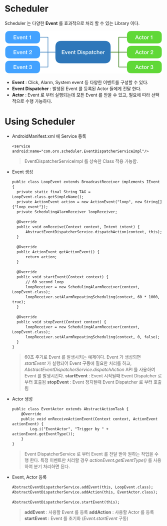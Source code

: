 # Scheduler
Scheduler 는 다양한 **Event** 를 효과적으로 처리 할 수 있는 Library 이다.

![Event Dispatcher](https://github.com/orosys/scheduler/blob/master/event_dispatcher.png?raw=true)
* **Event** : Click, Alarm, System event 등 다양한 이벤트를 구성할 수 있다.
* **Event Dispatcher** : 발생된 Event 를 등록된 Actor 들에게 전달 한다.
* **Actor** : Event 로 부터 실행되는데 모든 Event 를 받을 수 있고, 필요에 따라 선택적으로 수행 가능하다.

# Using Scheduler
* AndroidManifest.xml 에 Service 등록
  ```
  <service android:name="com.oro.scheduler.EventDispatcherServiceImpl"/>
  ```
  >EventDispatcherServiceImpl 를 상속한 Class 적용 가능함.

* Event 생성
    ```
    public class LoopEvent extends BroadcastReceiver implements IEvent {
      private static final String TAG = LoopEvent.class.getSimpleName();
      private ActionEvent action = new ActionEvent("loop", new String[]{"loop_event"});
      private SchedulingAlarmReceiver loopReceiver;

      @Override
      public void onReceive(Context context, Intent intent) {
          AbstractEventDispatcherService.dispatchAction(context, this);
      }

      @Override
      public ActionEvent getActionEvent() {
          return action;
      }

      @Override
      public void startEvent(Context context) {
          // 60 second loop
          loopReceiver = new SchedulingAlarmReceiver(context, LoopEvent.class);
          loopReceiver.setAlarmRepeatingScheduling(context, 60 * 1000, true);
      }

      @Override
      public void stopEvent(Context context) {
          loopReceiver = new SchedulingAlarmReceiver(context, LoopEvent.class);
          loopReceiver.setAlarmRepeatingScheduling(context, 0, false);
      }
    }
    ```
    >60초 주기로 Event 를 발생시키는 예제이다. 
    >Event 가 생성되면 *startEvent* 가 실행되어 Event 구동에 필요한 처리를 하고, *AbstractEventDispatcherService.dispatchAction* API 를 사용하여 Event 를 발생시킨다.
    >**startEvent** : Event 시작될때 Event Dispatcher 로 부터 호출됨
    >**stopEvent** : Event 정지될때 Event Dispatcher 로 부터 호출됨

* Actor 생성
    ```
    public class EventActor extends AbstractActionTask {
        @Override
        public void onReceiveActionEvent(Context context, ActionEvent actionEvent) {
            Log.i("EventActor", "Trigger by " + actionEvent.getEventType());
        }
    }
    ```
    >Event DispatcherService 로 부터 Event 를 전달 받아 원하는 작업을 수행 한다. 특정 이벤트만 처리할 경우 *actionEvent.getEventType()* 를 사용하여 분기 처리하면 된다.
* Event, Actor 등록
    ```
    AbstractEventDispatcherService.addEvent(this, LoopEvent.class);
    AbstractEventDispatcherService.addAction(this, EventActor.class);

    AbstractEventDispatcherService.startEvent(this);
    ```
    >**addEvent** : 사용할 Event 를 등록
    >**addAction** : 사용할 Actor 를 등록
    >**startEvent** : Event 를 초기화 (*Event.startEvent* 구동)
